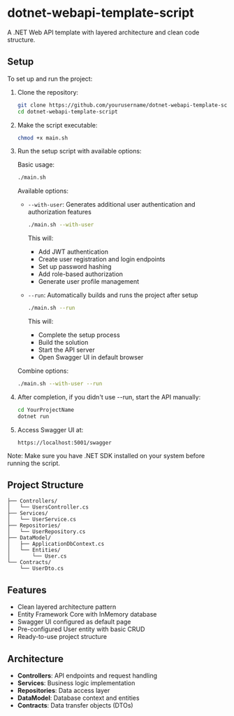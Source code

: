 # dotnet-webapi-template-script

A .NET Web API template with layered architecture and clean code structure.

## Setup
To set up and run the project:

1. Clone the repository:
   ```bash
   git clone https://github.com/yourusername/dotnet-webapi-template-script.git
   cd dotnet-webapi-template-script
   ```

2. Make the script executable:
   ```bash
   chmod +x main.sh
   ```

3. Run the setup script with available options:

   Basic usage:
   ```bash
   ./main.sh
   ```

   Available options:
   
   - `--with-user`: Generates additional user authentication and authorization features
     ```bash
     ./main.sh --with-user
     ```
     This will:
     - Add JWT authentication
     - Create user registration and login endpoints
     - Set up password hashing
     - Add role-based authorization
     - Generate user profile management

   - `--run`: Automatically builds and runs the project after setup
     ```bash
     ./main.sh --run
     ```
     This will:
     - Complete the setup process
     - Build the solution
     - Start the API server
     - Open Swagger UI in default browser

   Combine options:
   ```bash
   ./main.sh --with-user --run
   ```

4. After completion, if you didn't use --run, start the API manually:
   ```bash
   cd YourProjectName
   dotnet run
   ```

5. Access Swagger UI at:
   ```
   https://localhost:5001/swagger
   ```

Note: Make sure you have .NET SDK installed on your system before running the script.




## Project Structure

```
├── Controllers/
│   └── UsersController.cs
├── Services/
│   └── UserService.cs
├── Repositories/
│   └── UserRepository.cs
├── DataModel/
│   ├── ApplicationDbContext.cs
│   └── Entities/
│       └── User.cs
└── Contracts/
    └── UserDto.cs
```

## Features

- Clean layered architecture pattern
- Entity Framework Core with InMemory database
- Swagger UI configured as default page
- Pre-configured User entity with basic CRUD
- Ready-to-use project structure

## Architecture

- **Controllers**: API endpoints and request handling
- **Services**: Business logic implementation
- **Repositories**: Data access layer
- **DataModel**: Database context and entities
- **Contracts**: Data transfer objects (DTOs)
